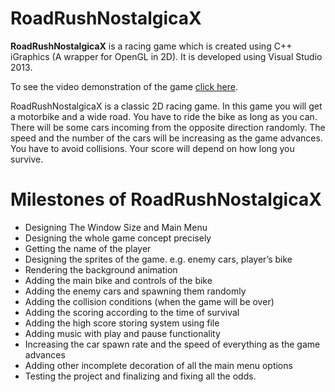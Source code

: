 # RoadRushNostalgicaX

**RoadRushNostalgicaX** is a racing game which is created using  C++  iGraphics (A wrapper for OpenGL in 2D). It is developed using Visual Studio 2013.

To see the video demonstration of the game [click here](https://www.youtube.com/watch?v=Uq66l7yfeXo).

RoadRushNostalgicaX is a classic 2D racing game. In this game you will get a motorbike and a wide road. You have to ride the bike as long as you can. There will be some cars incoming from the opposite direction randomly. The speed and the number of the cars will be increasing as the game advances. You have to avoid collisions. Your score will depend on how long you survive.

# Milestones of RoadRushNostalgicaX
- Designing The Window Size and Main Menu
- Designing the whole game concept precisely
- Getting the name of the player
- Designing the sprites of the game. e.g. enemy cars, player’s bike
- Rendering the background animation
- Adding the main bike and controls of the bike
- Adding the enemy cars and spawning them randomly
- Adding the collision conditions (when the game will be over)
- Adding the scoring according to the time of survival
- Adding the high score storing system using file
- Adding music with play and pause functionality
- Increasing the car spawn rate and the speed of everything as the game advances
- Adding other incomplete decoration of all the main menu options
- Testing the project and finalizing and fixing all the odds.
